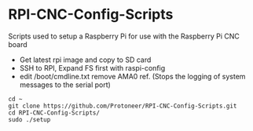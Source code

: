 # RPI-CNC-Config-Scripts
Scripts used to setup a Raspberry Pi for use with the Raspberry Pi CNC board

* Get latest rpi image and copy to SD card
* SSH to  RPI, Expand FS first with raspi-config
* edit /boot/cmdline.txt remove AMA0 ref. (Stops the logging of system messages to the serial port)

```
cd ~
git clone https://github.com/Protoneer/RPI-CNC-Config-Scripts.git
cd RPI-CNC-Config-Scripts/
sudo ./setup
```
